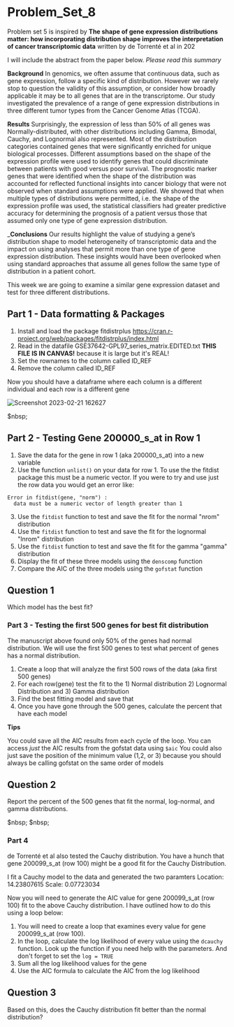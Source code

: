 # Problem_Set_8

Problem set 5 is inspired by __The shape of gene expression distributions matter: how incorporating distribution shape improves the interpretation of cancer transcriptomic data__ written by de Torrenté et al in 202

I will include the abstract from the paper below. _Please read this summary_ 

__Background__
In genomics, we often assume that continuous data, such as gene expression, follow a specific kind of distribution. However we rarely stop to question the validity of this assumption, or consider how broadly applicable it may be to all genes that are in the transcriptome. Our study investigated the prevalence of a range of gene expression distributions in three different tumor types from the Cancer Genome Atlas (TCGA).

__Results__
Surprisingly, the expression of less than 50% of all genes was Normally-distributed, with other distributions including Gamma, Bimodal, Cauchy, and Lognormal also represented. Most of the distribution categories contained genes that were significantly enriched for unique biological processes. Different assumptions based on the shape of the expression profile were used to identify genes that could discriminate between patients with good versus poor survival. The prognostic marker genes that were identified when the shape of the distribution was accounted for reflected functional insights into cancer biology that were not observed when standard assumptions were applied. We showed that when multiple types of distributions were permitted, i.e. the shape of the expression profile was used, the statistical classifiers had greater predictive accuracy for determining the prognosis of a patient versus those that assumed only one type of gene expression distribution.

___Conclusions__
Our results highlight the value of studying a gene’s distribution shape to model heterogeneity of transcriptomic data and the impact on using analyses that permit more than one type of gene expression distribution. These insights would have been overlooked when using standard approaches that assume all genes follow the same type of distribution in a patient cohort.

This week we are going to examine a similar gene expression dataset and test for three different distributions. 



## Part 1 - Data formatting & Packages

1. Install and load the package fitdistrplus https://cran.r-project.org/web/packages/fitdistrplus/index.html 
2. Read in the datafile GSE37642-GPL97_series_matrix.EDITED.txt __THIS FILE IS IN CANVAS!__ because it is large but it's REAL!
3. Set the rownames to the column called ID_REF
4. Remove the column called ID_REF

Now you should have a dataframe where each column is a different individual and each row is a different gene


![Screenshot 2023-02-21 162627](https://user-images.githubusercontent.com/47755288/220462238-8101279e-fb39-4e15-83db-9856dd6a3134.png)

$nbsp;

## Part 2 - Testing Gene 200000_s_at in Row 1

1. Save the data for the gene in row 1 (aka 200000_s_at) into a new variable
2. Use the function ```unlist()``` on your data for row 1. To use the the fitdist package this must be a numeric vector. If you were to try and use just the row data you would get an error like:

```
Error in fitdist(gene, "norm") : 
  data must be a numeric vector of length greater than 1
  ```
3. Use the ```fitdist``` function to test and save the fit for the normal "nrom" distribution
4. Use the ```fitdist``` function to test and save the fit for the lognormal "lnrom" distribution
5. Use the ```fitdist``` function to test and save the fit for the gamma "gamma" distribution
6. Display the fit of these three models using the ```denscomp``` function
7. Compare the AIC of the three models using the ```gofstat``` function

## Question 1
Which model has the best fit?



### Part 3 - Testing the first 500 genes for best fit distribution 

The manuscript above found only 50% of the genes had normal distribution. We will use the first 500 genes to test what percent of genes has a normal distribution. 

1. Create a loop that will analyze the first 500 rows of the data (aka first 500 genes)
2. For each row(gene) test the fit to the 1) Normal distribution 2) Lognormal Distribution and 3) Gamma distribution 
3. Find the best fitting model and save that
4. Once you have gone through the 500 genes, calculate the percent that have each model 

__Tips__

You could save all the AIC results from each cycle of the loop. 
You can access _just_ the AIC results from the gofstat data using ```$aic``` 
You could also just save the position of the minimum value (1,2, or 3) because you should always be calling gofstat on the same order of models

## Question 2
Report the percent of the 500 genes that fit the normal, log-normal, and gamma distributions.

$nbsp;
$nbsp;

### Part 4

de Torrenté et al also tested the Cauchy distribution. You have a hunch that gene 200099_s_at (row 100) might be a good fit for the Cauchy Distribution. 

I fit a Cauchy model to the data and generated the two paramters
Location: 14.23807615
Scale: 0.07723034

Now you will need to generate the AIC value for gene 200099_s_at (row 100) fit to the above Cauchy distribution. I have outlined how to do this using a loop below:

1. You will need to create a loop that examines every value for gene 200099_s_at (row 100). 
2. In the loop, calculate the log likelihood of every value using the ```dcauchy``` function. Look up the function if you need help with the parameters. And don't forget to set the ```log = TRUE```
3. Sum all the log likelihood values for the gene 
4. Use the AIC formula to calculate the AIC from the log likelihood

## Question 3
Based on this, does the Cauchy distribution fit better than the normal distribution?



